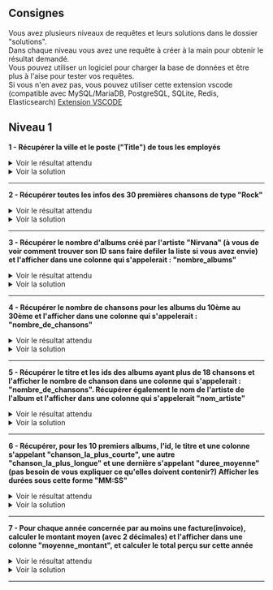 ## Consignes

Vous avez plusieurs niveaux de requêtes et leurs solutions dans le dossier "solutions".  
Dans chaque niveau vous avez une requête à créer à la main pour obtenir le résultat demandé.  
Vous pouvez utiliser un logiciel pour charger la base de données et être plus à l'aise pour tester vos requêtes.  
Si vous n'en avez pas, vous pouvez utiliser cette extension vscode (compatible avec MySQL/MariaDB, PostgreSQL, SQLite, Redis, Elasticsearch)
[Extension VSCODE](https://marketplace.visualstudio.com/items?itemName=cweijan.vscode-mysql-client2)

## Niveau 1

**1 - Récupérer la ville et le poste ("Title") de tous les employés**

<details>
    <summary>Voir le résultat attendu</summary>

## Liste des employés

| City       | Title               |
| ---------- | ------------------- |
| Edmonton   | General Manager     |
| Calgary    | Sales Manager       |
| Calgary    | Sales Support Agent |
| Calgary    | Sales Support Agent |
| Calgary    | Sales Support Agent |
| Calgary    | IT Manager          |
| Lethbridge | IT Staff            |
| Lethbridge | IT Staff            |

</details>

<details>
    <summary>Voir la solution</summary>
    SELECT City, Title FROM employees
</details>

---

**2 - Récupérer toutes les infos des 30 premières chansons de type "Rock"**

<details>
    <summary>Voir le résultat attendu</summary>

## Liste des 30 premières chansons Rocks

| TrackId | Name                                    | AlbumId | MediaTypeId | GenreId | Composer                                                               | Milliseconds |    Bytes | UnitPrice |
| ------: | --------------------------------------- | ------: | ----------: | ------: | ---------------------------------------------------------------------- | -----------: | -------: | --------: |
|       1 | For Those About To Rock (We Salute You) |       1 |           1 |       1 | Angus Young, Malcolm Young, Brian Johnson                              |       343719 | 11170334 |      0,99 |
|       2 | Balls to the Wall                       |       2 |           2 |       1 | \N                                                                     |       342562 |  5510424 |      0,99 |
|       3 | Fast As a Shark                         |       3 |           2 |       1 | F. Baltes, S. Kaufman, U. Dirkscneider & W. Hoffman                    |       230619 |  3990994 |      0,99 |
|       4 | Restless and Wild                       |       3 |           2 |       1 | F. Baltes, R.A. Smith-Diesel, S. Kaufman, U. Dirkscneider & W. Hoffman |       252051 |  4331779 |      0,99 |
|       5 | Princess of the Dawn                    |       3 |           2 |       1 | Deaffy & R.A. Smith-Diesel                                             |       375418 |  6290521 |      0,99 |
|       6 | Put The Finger On You                   |       1 |           1 |       1 | Angus Young, Malcolm Young, Brian Johnson                              |       205662 |  6713451 |      0,99 |
|       7 | Let's Get It Up                         |       1 |           1 |       1 | Angus Young, Malcolm Young, Brian Johnson                              |       233926 |  7636561 |      0,99 |
|       8 | Inject The Venom                        |       1 |           1 |       1 | Angus Young, Malcolm Young, Brian Johnson                              |       210834 |  6852860 |      0,99 |
|       9 | Snowballed                              |       1 |           1 |       1 | Angus Young, Malcolm Young, Brian Johnson                              |       203102 |  6599424 |      0,99 |
|      10 | Evil Walks                              |       1 |           1 |       1 | Angus Young, Malcolm Young, Brian Johnson                              |       263497 |  8611245 |      0,99 |
|      11 | C.O.D.                                  |       1 |           1 |       1 | Angus Young, Malcolm Young, Brian Johnson                              |       199836 |  6566314 |      0,99 |
|      12 | Breaking The Rules                      |       1 |           1 |       1 | Angus Young, Malcolm Young, Brian Johnson                              |       263288 |  8596840 |      0,99 |
|      13 | Night Of The Long Knives                |       1 |           1 |       1 | Angus Young, Malcolm Young, Brian Johnson                              |       205688 |  6706347 |      0,99 |
|      14 | Spellbound                              |       1 |           1 |       1 | Angus Young, Malcolm Young, Brian Johnson                              |       270863 |  8817038 |      0,99 |
|      15 | Go Down                                 |       4 |           1 |       1 | AC/DC                                                                  |       331180 | 10847611 |      0,99 |
|      16 | Dog Eat Dog                             |       4 |           1 |       1 | AC/DC                                                                  |       215196 |  7032162 |      0,99 |
|      17 | Let There Be Rock                       |       4 |           1 |       1 | AC/DC                                                                  |       366654 | 12021261 |      0,99 |
|      18 | Bad Boy Boogie                          |       4 |           1 |       1 | AC/DC                                                                  |       267728 |  8776140 |      0,99 |
|      19 | Problem Child                           |       4 |           1 |       1 | AC/DC                                                                  |       325041 | 10617116 |      0,99 |
|      20 | Overdose                                |       4 |           1 |       1 | AC/DC                                                                  |       369319 | 12066294 |      0,99 |
|      21 | Hell Ain't A Bad Place To Be            |       4 |           1 |       1 | AC/DC                                                                  |       254380 |  8331286 |      0,99 |
|      22 | Whole Lotta Rosie                       |       4 |           1 |       1 | AC/DC                                                                  |       323761 | 10547154 |      0,99 |
|      23 | Walk On Water                           |       5 |           1 |       1 | Steven Tyler, Joe Perry, Jack Blades, Tommy Shaw                       |       295680 |  9719579 |      0,99 |
|      24 | Love In An Elevator                     |       5 |           1 |       1 | Steven Tyler, Joe Perry                                                |       321828 | 10552051 |      0,99 |
|      25 | Rag Doll                                |       5 |           1 |       1 | Steven Tyler, Joe Perry, Jim Vallance, Holly Knight                    |       264698 |  8675345 |      0,99 |
|      26 | What It Takes                           |       5 |           1 |       1 | Steven Tyler, Joe Perry, Desmond Child                                 |       310622 | 10144730 |      0,99 |
|      27 | Dude (Looks Like A Lady)                |       5 |           1 |       1 | Steven Tyler, Joe Perry, Desmond Child                                 |       264855 |  8679940 |      0,99 |
|      28 | Janie's Got A Gun                       |       5 |           1 |       1 | Steven Tyler, Tom Hamilton                                             |       330736 | 10869391 |      0,99 |
|      29 | Cryin'                                  |       5 |           1 |       1 | Steven Tyler, Joe Perry, Taylor Rhodes                                 |       309263 | 10056995 |      0,99 |
|      30 | Amazing                                 |       5 |           1 |       1 | Steven Tyler, Richie Supa                                              |       356519 | 11616195 |      0,99 |

</details>

<details>
    <summary>Voir la solution</summary>
    SELECT *  
    FROM tracks  
    WHERE tracks.GenreId = 1  
    LIMIT 30
</details>

---

**3 - Récupérer le nombre d'albums créé par l'artiste "Nirvana" (à vous de voir comment trouver son ID sans faire defiler la liste si vous avez envie) et l'afficher dans une colonne qui s'appelerait : "nombre_albums"**

<details>
    <summary>Voir le résultat attendu</summary>

## Nombre d'albums de Nirvana

| nombre_albums |
| ------------: |
|             2 |

</details>

<details>
    <summary>Voir la solution</summary>
    SELECT COUNT(AlbumId) AS nombre_albums FROM albums
    WHERE albums.ArtistId = 110

</details>

---

**4 - Récupérer le nombre de chansons pour les albums du 10ème au 30ème et l'afficher dans une colonne qui s'appelerait : "nombre_de_chansons"**

<details>
    <summary>Voir le résultat attendu</summary>

## Nombre de chansons des albums 10 à 30

| AlbumId | nombre_de_chansons |
| ------: | -----------------: |
|      10 |                 14 |
|      11 |                 12 |
|      12 |                 12 |
|      13 |                  8 |
|      14 |                 13 |
|      15 |                  5 |
|      16 |                  7 |
|      17 |                 10 |
|      18 |                 17 |
|      19 |                 11 |
|      20 |                 11 |
|      21 |                 18 |
|      22 |                  3 |
|      23 |                 34 |
|      24 |                 23 |
|      25 |                 13 |
|      26 |                 17 |
|      27 |                 14 |
|      28 |                 10 |
|      29 |                 14 |
|      30 |                 14 |

</details>

<details>
    <summary>Voir la solution</summary>
    SELECT
        albumid,
        COUNT(trackid) as nombre_de_chansons
    FROM
        tracks
    GROUP BY
        albumid
    LIMIT 9, 21
</details>


* * *



**5 - Récupérer le titre et les ids des albums ayant plus de 18 chansons et l'afficher le nombre de chanson dans une colonne qui s'appelerait : "nombre_de_chansons". Récupérer également le nom de l'artiste de l'album et l'afficher dans une colonne qui s'appelerait "nom_artiste"**

<details>
    <summary>Voir le résultat attendu</summary>

## Albums ayant plus de 18 chansons

---
| AlbumId | Title | nombre_de_chansons | nom_artiste | 
| ---: | --- | ---: | --- | 
| 23 | Minha Historia | 34 | Chico Buarque | 
| 24 | Afrociberdelia | 23 | Chico Science & Nação Zumbi | 
| 37 | Greatest Kiss | 20 | Kiss | 
| 39 | International Superhits | 21 | Green Day | 
| 51 | Up An' Atom | 22 | Gene Krupa | 
| 54 | Chronicle, Vol. 1 | 20 | Creedence Clearwater Revival | 
| 55 | Chronicle, Vol. 2 | 20 | Creedence Clearwater Revival | 
| 73 | Unplugged | 30 | Eric Clapton | 
| 83 | My Way: The Best Of Frank Sinatra [Disc 1] | 24 | Frank Sinatra | 
| 115 | Sex Machine | 20 | James Brown | 
| 141 | Greatest Hits | 57 | Lenny Kravitz | 
| 167 | Acústico MTV | 21 | Os Paralamas Do Sucesso | 
| 221 | My Generation - The Very Best Of The Who | 20 | The Who | 
| 224 | Acústico | 22 | Titãs | 
| 227 | Battlestar Galactica, Season 3 | 19 | Battlestar Galactica | 
| 228 | Heroes, Season 1 | 23 | Heroes | 
| 229 | Lost, Season 3 | 26 | Lost | 
| 230 | Lost, Season 1 | 25 | Lost | 
| 231 | Lost, Season 2 | 24 | Lost | 
| 248 | Ao Vivo [IMPORT] | 19 | Zeca Pagodinho | 
| 250 | The Office, Season 2 | 22 | The Office | 
| 251 | The Office, Season 3 | 25 | The Office | 
| 253 | Battlestar Galactica (Classic), Season 1 | 24 | Battlestar Galactica (Classic) | 
| 255 | Instant Karma: The Amnesty International Campaign to Save Darfur | 23 | U2 | 
| 258 | House of Pain | 19 | House Of Pain | 

</details>

<details>
    <summary>Voir la solution</summary>
SELECT
	tracks.Albumid,
	title,
	COUNT(trackid) AS nombre_de_chansons,
	artists.Name as nom_artiste
FROM
	tracks
INNER JOIN albums ON albums.Albumid = tracks.Albumid
INNER JOIN artists ON albums.ArtistId = artists.ArtistId
GROUP BY
	tracks.albumid
HAVING COUNT(trackid) > 18;
</details>

* * *  

**6 - Récupérer, pour les 10 premiers albums, l'id, le titre et une colonne s'appelant "chanson_la_plus_courte", une autre "chanson_la_plus_longue" et une dernière s'appelant "duree_moyenne" (pas besoin de vous expliquer ce qu'elles doivent contenir?) Afficher les durées sous cette forme "MM:SS"**
 

<details>
    <summary>Voir le résultat attendu</summary>

## Durée chansons albums
---
| AlbumId | Title | chanson_la_plus_courte | chanson_la_plus_longue | duree_moyenne | 
| ---: | --- | --- | --- | --- | 
| 1 | For Those About To Rock We Salute You | 03:19 | 05:43 | 04:00 | 
| 2 | Balls to the Wall | 05:42 | 05:42 | 05:42 | 
| 3 | Restless and Wild | 03:50 | 06:15 | 04:46 | 
| 4 | Let There Be Rock | 03:35 | 06:09 | 05:06 | 
| 5 | Big Ones | 03:35 | 06:21 | 04:54 | 
| 6 | Jagged Little Pill | 02:56 | 08:11 | 04:25 | 
| 7 | Facelift | 02:32 | 06:27 | 04:30 | 
| 8 | Warner 25 Anos | 02:06 | 06:06 | 03:27 | 
| 9 | Plays Metallica By Four Cellos | 03:41 | 07:16 | 05:33 | 
| 10 | Audioslave | 03:26 | 05:43 | 04:40 | 


</details>

<details>
    <summary>Voir la solution</summary>
SELECT
	tracks.albumid,
	title,
	min(	STRFTIME('%M:%S', milliseconds / 1000, 'unixepoch')) AS chanson_la_plus_courte,
	max(	STRFTIME('%M:%S', milliseconds / 1000, 'unixepoch')) AS chanson_la_plus_longue,
	STRFTIME('%M:%S', round(avg(milliseconds),2) / 1000, 'unixepoch') AS duree_moyenne
FROM
	tracks
INNER JOIN albums ON albums.albumid = tracks.albumid
GROUP BY
	tracks.albumid 
LIMIT 10
</details>


* * *


**7 - Pour chaque année concernée par au moins une facture(invoice), calculer le montant moyen (avec 2 décimales) et l'afficher dans une colonne "moyenne_montant", et calculer le total perçu sur cette année**

<details>
    <summary>Voir le résultat attendu</summary>

## Factures (moyenne, total)
invoices
---
| InvoiceYear | moyenne_montant | total_annee | 
| --- | ---: | ---: | 
| 2009 | 5,42 | 449,46 | 
| 2010 | 5,8 | 481,45 | 
| 2011 | 5,66 | 469,58 | 
| 2012 | 5,75 | 477,53 | 
| 2013 | 5,63 | 450,58 | 


</details>

<details>
    <summary>Voir la solution</summary>
SELECT
   STRFTIME('%Y', InvoiceDate) InvoiceYear, 
   round(AVG(invoices."Total"), 2) AS moyenne_montant,
   SUM("Total") AS total_annee
FROM
   invoices
GROUP BY
   STRFTIME('%Y', InvoiceDate)
ORDER BY
   InvoiceYear;
</details>

* * *  
